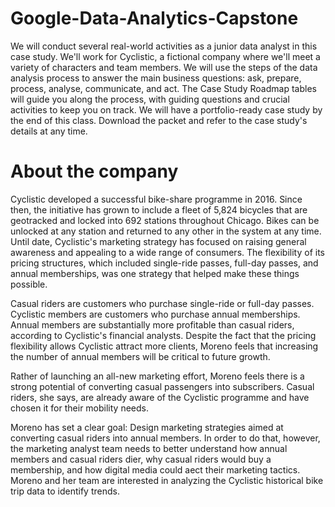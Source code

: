 # Google-Data-Analytics-Capstone
We will conduct several real-world activities as a junior data analyst in this case study. We'll work for Cyclistic, a fictional company where we'll meet a variety of characters and team members. We will use the steps of the data analysis process to answer the main business questions: ask, prepare, process, analyse, communicate, and act. The Case Study Roadmap tables will guide you along the process, with guiding questions and crucial activities to keep you on track. We will have a portfolio-ready case study by the end of this class. Download the packet and refer to the case study's details at any time.

# About the company

Cyclistic developed a successful bike-share programme in 2016. Since then, the initiative has grown to include a fleet of 5,824 bicycles that are geotracked and locked into 692 stations throughout Chicago. Bikes can be unlocked at any station and returned to any other in the system at any time. Until date, Cyclistic's marketing strategy has focused on raising general awareness and appealing to a wide range of consumers.
The flexibility of its pricing structures, which included single-ride passes, full-day passes, and annual memberships, was one strategy that helped make these things possible.

Casual riders are customers who purchase single-ride or full-day passes. Cyclistic members are customers who purchase annual memberships. Annual members are substantially more profitable than casual riders, according to Cyclistic's financial analysts. Despite the fact that the pricing flexibility allows Cyclistic attract more clients, Moreno feels that increasing the number of annual members will be critical to future growth.

Rather of launching an all-new marketing effort, Moreno feels there is a strong potential of converting casual passengers into subscribers. Casual riders, she says, are already aware of the Cyclistic programme and have chosen it for their mobility needs.

Moreno has set a clear goal: Design marketing strategies aimed at converting casual riders into annual members. In order to do
that, however, the marketing analyst team needs to better understand how annual members and casual riders dier, why casual
riders would buy a membership, and how digital media could aect their marketing tactics. Moreno and her team are interested in
analyzing the Cyclistic historical bike trip data to identify trends.
